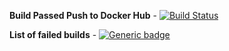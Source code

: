 

**Build Passed  Push to Docker Hub** - [![Build Status](https://travis-ci.org/dwyl/esta.svg?branch=master)](https://travis-ci.org/dwyl/esta)

 
**List of failed builds**   - [![Generic badge](https://img.shields.io/badge/build-failed-red.svg)](https://github.com/VictoriaHilko/lesson4/actions?query=is%3Afailure)




